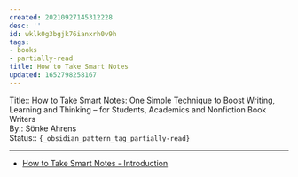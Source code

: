 ```yaml
---
created: 20210927145312228
desc: ''
id: wklk0g3bgjk76ianxrh0v9h
tags:
- books
- partially-read
title: How to Take Smart Notes
updated: 1652798258167
---
```

   
Title:: How to Take Smart Notes: One Simple Technique to Boost Writing, Learning and Thinking – for Students, Academics and Nonfiction Book Writers   
By:: Sönke Ahrens   
Status:: `{_obsidian_pattern_tag_partially-read}`   
   
   
---   
   
   
- [How to Take Smart Notes - Introduction](#How%20to%20Take%20Smart%20Notes%20-%20Introduction)